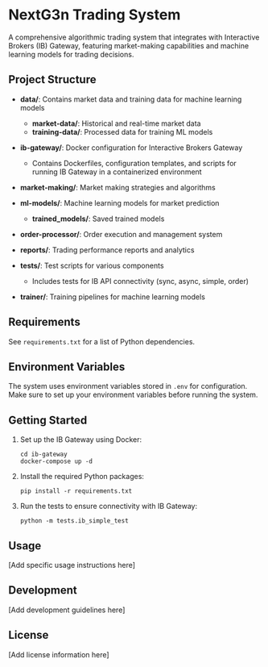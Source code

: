 # NextG3n Trading System

A comprehensive algorithmic trading system that integrates with Interactive Brokers (IB) Gateway, featuring market-making capabilities and machine learning models for trading decisions.

## Project Structure

- **data/**: Contains market data and training data for machine learning models
  - **market-data/**: Historical and real-time market data
  - **training-data/**: Processed data for training ML models

- **ib-gateway/**: Docker configuration for Interactive Brokers Gateway
  - Contains Dockerfiles, configuration templates, and scripts for running IB Gateway in a containerized environment

- **market-making/**: Market making strategies and algorithms

- **ml-models/**: Machine learning models for market prediction
  - **trained_models/**: Saved trained models

- **order-processor/**: Order execution and management system

- **reports/**: Trading performance reports and analytics

- **tests/**: Test scripts for various components
  - Includes tests for IB API connectivity (sync, async, simple, order)

- **trainer/**: Training pipelines for machine learning models

## Requirements

See `requirements.txt` for a list of Python dependencies.

## Environment Variables

The system uses environment variables stored in `.env` for configuration. Make sure to set up your environment variables before running the system.

## Getting Started

1. Set up the IB Gateway using Docker:
   ```
   cd ib-gateway
   docker-compose up -d
   ```

2. Install the required Python packages:
   ```
   pip install -r requirements.txt
   ```

3. Run the tests to ensure connectivity with IB Gateway:
   ```
   python -m tests.ib_simple_test
   ```

## Usage

[Add specific usage instructions here]

## Development

[Add development guidelines here]

## License

[Add license information here]
